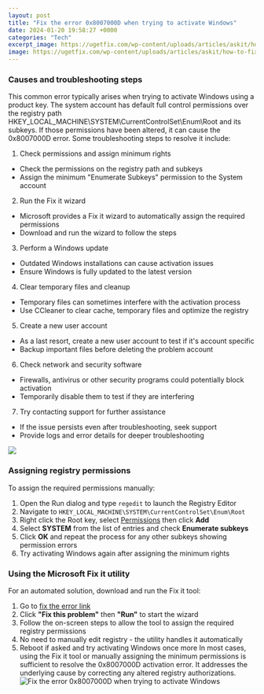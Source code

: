 ```yaml
---
layout: post
title: "Fix the error 0x8007000D when trying to activate Windows"
date: 2024-01-20 19:58:27 +0000
categories: "Tech"
excerpt_image: https://ugetfix.com/wp-content/uploads/articles/askit/how-to-fix-error-code-0x8007000d-on-windows_en.jpg
image: https://ugetfix.com/wp-content/uploads/articles/askit/how-to-fix-error-code-0x8007000d-on-windows_en.jpg
---
```


### Causes and troubleshooting steps
This common error typically arises when trying to activate Windows using a product key. The system account has default full control permissions over the registry path HKEY_LOCAL_MACHINE\SYSTEM\CurrentControlSet\Enum\Root and its subkeys. If those permissions have been altered, it can cause the 0x8007000D error.
Some troubleshooting steps to resolve it include:
1. Check permissions and assign minimum rights
- Check the permissions on the registry path and subkeys
- Assign the minimum "Enumerate Subkeys" permission to the System account
2. Run the Fix it wizard 
- Microsoft provides a Fix it wizard to automatically assign the required permissions
- Download and run the wizard to follow the steps
3. Perform a Windows update
- Outdated Windows installations can cause activation issues
- Ensure Windows is fully updated to the latest version
4. Clear temporary files and cleanup
- Temporary files can sometimes interfere with the activation process
- Use CCleaner to clear cache, temporary files and optimize the registry
5. Create a new user account
- As a last resort, create a new user account to test if it's account specific
- Backup important files before deleting the problem account
6. Check network and security software
- Firewalls, antivirus or other security programs could potentially block activation
- Temporarily disable them to test if they are interfering 
7. Try contacting support for further assistance
- If the issue persists even after troubleshooting, seek support
- Provide logs and error details for deeper troubleshooting

![](https://techcult.com/wp-content/uploads/2017/06/Fix-Error-Code-0x8007000D-when-trying-to-activate-Windows.png)
### Assigning registry permissions 
To assign the required permissions manually:
1. Open the Run dialog and type `regedit` to launch the Registry Editor
2. Navigate to `HKEY_LOCAL_MACHINE\SYSTEM\CurrentControlSet\Enum\Root` 
3. Right click the Root key, select [Permissions](https://store.fi.io.vn/chihuahuas-blue-chihuahua-dog-weightlifting-in-fitness-gym-chihuahua-dog) then click **Add** 
4. Select **SYSTEM** from the list of entries and check **Enumerate subkeys**
5. Click **OK** and repeat the process for any other subkeys showing permission errors
6. Try activating Windows again after assigning the minimum rights
### Using the Microsoft Fix it utility
For an automated solution, download and run the Fix it tool:
1. Go to [fix the error link](http://go.microsoft.com/?linkid=9741048)
2. Click **"Fix this problem"** then **"Run"** to start the wizard 
3. Follow the on-screen steps to allow the tool to assign the required registry permissions
4. No need to manually edit registry - the utility handles it automatically
5. Reboot if asked and try activating Windows once more
In most cases, using the Fix it tool or manually assigning the minimum permissions is sufficient to resolve the 0x8007000D activation error. It addresses the underlying cause by correcting any altered registry authorizations.
![Fix the error 0x8007000D when trying to activate Windows](https://ugetfix.com/wp-content/uploads/articles/askit/how-to-fix-error-code-0x8007000d-on-windows_en.jpg)